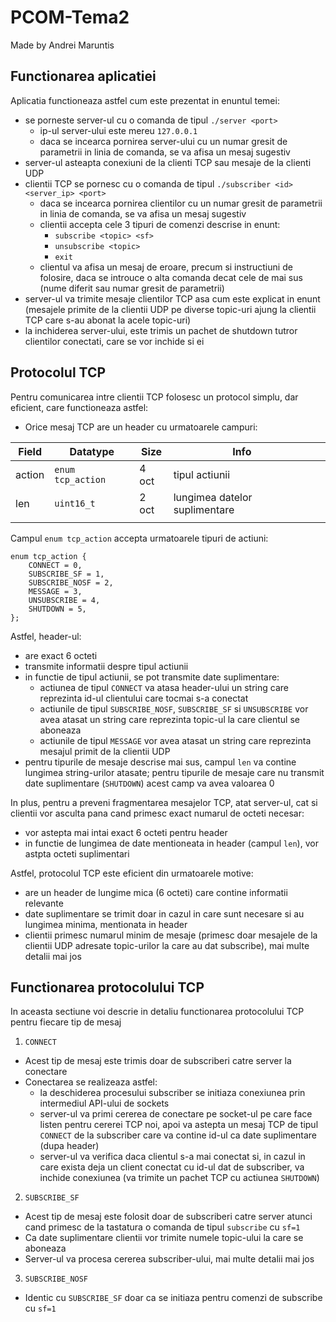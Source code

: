 # PCOM-Tema2
Made by Andrei Maruntis

## Functionarea aplicatiei

Aplicatia functioneaza astfel cum este prezentat in enuntul temei:

- se porneste server-ul cu o comanda de tipul `./server <port>`
    - ip-ul server-ului este mereu `127.0.0.1`
    - daca se incearca pornirea server-ului cu un numar gresit de parametrii in linia de comanda, se va afisa un mesaj sugestiv
- server-ul asteapta conexiuni de la clienti TCP sau mesaje de la clienti UDP
- clientii TCP se pornesc cu o comanda de tipul `./subscriber <id> <server_ip> <port>`
    - daca se incearca pornirea clientilor cu un numar gresit de parametrii in linia de comanda, se va afisa un mesaj sugestiv
    - clientii accepta cele 3 tipuri de comenzi descrise in enunt:
        - `subscribe <topic> <sf>`
        - `unsubscribe <topic>`
        - `exit`
    - clientul va afisa un mesaj de eroare, precum si instructiuni de folosire, daca se introuce o alta comanda decat cele de mai sus (nume diferit sau numar gresit de parametrii)
- server-ul va trimite mesaje clientilor TCP asa cum este explicat in enunt (mesajele primite de la clientii UDP pe diverse topic-uri ajung la clientii TCP care s-au abonat la acele topic-uri)
- la inchiderea server-ului, este trimis un pachet de shutdown tutror clientilor conectati, care se vor inchide si ei

## Protocolul TCP

Pentru comunicarea intre clientii TCP folosesc un protocol simplu, dar eficient, care functioneaza astfel:

- Orice mesaj TCP are un header cu urmatoarele campuri:

| Field  | Datatype        | Size  | Info                          |   |
|--------|-----------------|-------|-------------------------------|---|
| action | `enum tcp_action` | 4 oct | tipul actiunii                |   |
| len    | `uint16_t`        | 2 oct | lungimea datelor suplimentare |   |
|        |                 |       |                               |   |

Campul `enum tcp_action` accepta urmatoarele tipuri de actiuni:

```
enum tcp_action {
    CONNECT = 0,
    SUBSCRIBE_SF = 1,
    SUBSCRIBE_NOSF = 2,
    MESSAGE = 3,
    UNSUBSCRIBE = 4,
    SHUTDOWN = 5,
};
```

Astfel, header-ul:

- are exact 6 octeti
- transmite informatii despre tipul actiunii
- in functie de tipul actiunii, se pot transmite date suplimentare:
    - actiunea de tipul `CONNECT` va atasa header-ului un string care reprezinta id-ul clientului care tocmai s-a conectat
    - actiunile de tipul `SUBSCRIBE_NOSF`, `SUBSCRIBE_SF` si `UNSUBSCRIBE` vor avea atasat un string care reprezinta topic-ul la care clientul se aboneaza
    - actiunile de tipul `MESSAGE` vor avea atasat un string care reprezinta mesajul primit de la clientii UDP
- pentru tipurile de mesaje descrise mai sus, campul `len` va contine lungimea string-urilor atasate; pentru tipurile de mesaje care nu transmit date suplimentare (`SHUTDOWN`) acest camp va avea valoarea 0

In plus, pentru a preveni fragmentarea mesajelor TCP, atat server-ul, cat si clientii vor asculta pana cand primesc exact numarul de octeti necesar:

- vor astepta mai intai exact 6 octeti pentru header
- in functie de lungimea de date mentioneata in header (campul `len`), vor astpta octeti suplimentari

Astfel, protocolul TCP este eficient din urmatoarele motive:

- are un header de lungime mica (6 octeti) care contine informatii relevante
- date suplimentare se trimit doar in cazul in care sunt necesare si au lungimea minima, mentionata in header
- clientii primesc numarul minim de mesaje (primesc doar mesajele de la clientii UDP adresate topic-urilor la care au dat subscribe), mai multe detalii mai jos

## Functionarea protocolului TCP

In aceasta sectiune voi descrie in detaliu functionarea protocolului TCP pentru fiecare tip de mesaj

1. `CONNECT`

- Acest tip de mesaj este trimis doar de subscriberi catre server la conectare
- Conectarea se realizeaza astfel:
    - la deschiderea procesului subscriber se initiaza conexiunea prin intermediul API-ului de sockets
    - server-ul va primi cererea de conectare pe socket-ul pe care face listen pentru cererei TCP noi, apoi va astepta un mesaj TCP de tipul `CONNECT` de la subscriber care va contine id-ul ca date suplimentare (dupa header)
    - server-ul va verifica daca clientul s-a mai conectat si, in cazul in care exista deja un client conectat cu id-ul dat de subscriber, va inchide conexiunea (va trimite un pachet TCP cu actiunea `SHUTDOWN`)

2. `SUBSCRIBE_SF`

- Acest tip de mesaj este folosit doar de subscriberi catre server atunci cand primesc de la tastatura o comanda de tipul `subscribe` cu `sf=1`
- Ca date suplimentare clientii vor trimite numele topic-ului la care se aboneaza
- Server-ul va procesa cererea subscriber-ului, mai multe detalii mai jos

3. `SUBSCRIBE_NOSF`

- Identic cu `SUBSCRIBE_SF` doar ca se initiaza pentru comenzi de subscribe cu `sf=1`